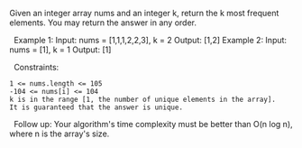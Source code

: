 Given an integer array nums and an integer k, return the k most frequent elements. You may return the answer in any order.

 
Example 1:
Input: nums = [1,1,1,2,2,3], k = 2
Output: [1,2]
Example 2:
Input: nums = [1], k = 1
Output: [1]

 
Constraints:


	1 <= nums.length <= 105
	-104 <= nums[i] <= 104
	k is in the range [1, the number of unique elements in the array].
	It is guaranteed that the answer is unique.


 
Follow up: Your algorithm's time complexity must be better than O(n log n), where n is the array's size.
